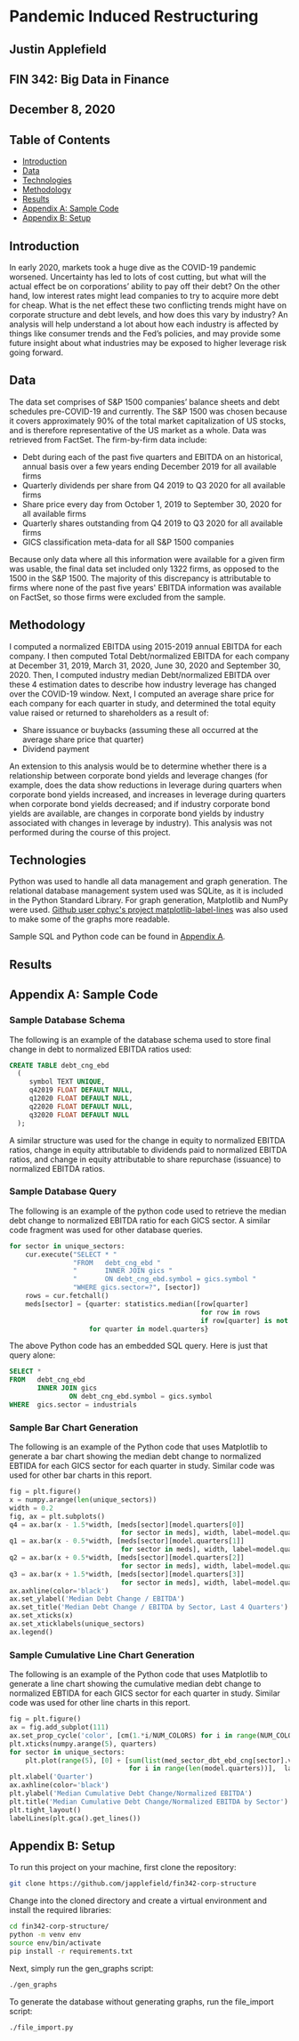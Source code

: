 # Pandemic Induced Restructuring
## Justin Applefield
## FIN 342: Big Data in Finance
## December 8, 2020

## Table of Contents
* [Introduction](#introduction)
* [Data](#data)
* [Technologies](#technologies)
* [Methodology](#methodology)
* [Results](#results)
* [Appendix A: Sample Code](#appendix-a-sample-code)
* [Appendix B: Setup](#appendix-b-setup)

## Introduction
In early 2020, markets took a huge dive as the COVID-19 pandemic worsened. Uncertainty has led to lots of cost cutting, but what will the actual effect be on corporations’ ability to pay off their debt? On the other hand, low interest rates might lead companies to try to acquire more debt for cheap. What is the net effect these two conflicting trends might have on corporate structure and debt levels, and how does this vary by industry? An analysis will help understand a lot about how each industry is affected by things like consumer trends and the Fed’s policies, and may provide some future insight about what industries may be exposed to higher leverage risk going forward.

## Data
The data set comprises of S&P 1500 companies’ balance sheets and debt schedules pre-COVID-19 and currently. The S&P 1500 was chosen because it covers approximately 90% of the total market capitalization of US stocks, and is therefore representative of the US market as a whole. Data was retrieved from FactSet. The firm-by-firm data include:

* Debt during each of the past five quarters and EBITDA on an historical, annual basis over a few years ending December 2019 for all available firms
* Quarterly dividends per share from Q4 2019 to Q3 2020 for all available firms
* Share price every day from October 1, 2019 to September 30, 2020 for all available firms
* Quarterly shares outstanding from Q4 2019 to Q3 2020 for all available firms
* GICS classification meta-data for all S&P 1500 companies

Because only data where all this information were available for a given firm was usable, the final data set included only 1322 firms, as opposed to the 1500 in the S&P 1500. The majority of this discrepancy is attributable to firms where none of the past five years' EBITDA information was available on FactSet, so those firms were excluded from the sample.

## Methodology
I computed a normalized EBITDA using 2015-2019 annual EBITDA for each company. I then computed Total Debt/normalized EBITDA for each company at December 31, 2019, March 31, 2020, June 30, 2020 and September 30, 2020. Then, I computed industry median Debt/normalized EBITDA over these 4 estimation dates to describe how industry leverage has changed over the COVID-19 window. Next, I computed an average share price for each company for each quarter in study, and determined the total equity value raised or returned to shareholders as a result of:

* Share issuance or buybacks (assuming these all occurred at the average share price that quarter)
* Dividend payment

An extension to this analysis would be to determine whether there is a relationship between corporate bond yields and leverage changes (for example, does the data show reductions in leverage during quarters when corporate bond yields increased, and increases in leverage during quarters when corporate bond yields decreased; and if industry corporate bond yields are available, are changes in corporate bond yields by industry associated with changes in leverage by industry). This analysis was not performed during the course of this project.

## Technologies
Python was used to handle all data management and graph generation. The relational database management system used was SQLite, as it is included in the Python Standard Library. For graph generation, Matplotlib and NumPy were used. [Github user cphyc's project matplotlib-label-lines](https://github.com/cphyc/matplotlib-label-lines) was also used to make some of the graphs more readable.

Sample SQL and Python code can be found in [Appendix A](#appendix-a-sample-code).


## Results





## Appendix A: Sample Code

### Sample Database Schema
The following is an example of the database schema used to store final change in debt to normalized EBITDA ratios used:
```SQL
CREATE TABLE debt_cng_ebd
  (
     symbol TEXT UNIQUE,
     q42019 FLOAT DEFAULT NULL,
     q12020 FLOAT DEFAULT NULL,
     q22020 FLOAT DEFAULT NULL,
     q32020 FLOAT DEFAULT NULL
  );
```
A similar structure was used for the change in equity to normalized EBITDA ratios, change in equity attributable to dividends paid to normalized EBITDA ratios, and change in equity attributable to share repurchase (issuance) to normalized EBITDA ratios.

### Sample Database Query
The following is an example of the python code used to retrieve the median debt change to normalized EBITDA ratio for each GICS sector. A similar code fragment was used for other database queries.
```python
for sector in unique_sectors:
    cur.execute("SELECT * "
                "FROM   debt_cng_ebd "
                "       INNER JOIN gics "
                "       ON debt_cng_ebd.symbol = gics.symbol "
                "WHERE gics.sector=?", [sector])
    rows = cur.fetchall()
    meds[sector] = {quarter: statistics.median([row[quarter]
                                                for row in rows
                                                if row[quarter] is not None])
                    for quarter in model.quarters}
```
The above Python code has an embedded SQL query. Here is just that query alone:
```SQL
SELECT *
FROM   debt_cng_ebd
       INNER JOIN gics
               ON debt_cng_ebd.symbol = gics.symbol
WHERE  gics.sector = industrials
```

### Sample Bar Chart Generation
The following is an example of the Python code that uses Matplotlib to generate a bar chart showing the median debt change to normalized EBTIDA for each GICS sector for each quarter in study. Similar code was used for other bar charts in this report.
```python
fig = plt.figure()
x = numpy.arange(len(unique_sectors))
width = 0.2
fig, ax = plt.subplots()
q4 = ax.bar(x - 1.5*width, [meds[sector][model.quarters[0]]
                            for sector in meds], width, label=model.quarters[0])
q1 = ax.bar(x - 0.5*width, [meds[sector][model.quarters[1]]
                            for sector in meds], width, label=model.quarters[1])
q2 = ax.bar(x + 0.5*width, [meds[sector][model.quarters[2]]
                            for sector in meds], width, label=model.quarters[2])
q3 = ax.bar(x + 1.5*width, [meds[sector][model.quarters[3]]
                            for sector in meds], width, label=model.quarters[3])
ax.axhline(color='black')
ax.set_ylabel('Median Debt Change / EBITDA')
ax.set_title('Median Debt Change / EBITDA by Sector, Last 4 Quarters')
ax.set_xticks(x)
ax.set_xticklabels(unique_sectors)
ax.legend()
```


### Sample Cumulative Line Chart Generation
The following is an example of the Python code that uses Matplotlib to generate a line chart showing the cumulative median debt change to normalized EBTIDA for each GICS sector for each quarter in study. Similar code was used for other line charts in this report.
```python
fig = plt.figure()
ax = fig.add_subplot(111)
ax.set_prop_cycle('color', [cm(1.*i/NUM_COLORS) for i in range(NUM_COLORS)])
plt.xticks(numpy.arange(5), quarters)
for sector in unique_sectors:
    plt.plot(range(5), [0] + [sum(list(med_sector_dbt_ebd_cng[sector].values())[:(i+1)])
                              for i in range(len(model.quarters))],  label=sector)
plt.xlabel('Quarter')
ax.axhline(color='black')
plt.ylabel('Median Cumulative Debt Change/Normalized EBITDA')
plt.title('Median Cumulative Debt Change/Normalized EBITDA by Sector')
plt.tight_layout()
labelLines(plt.gca().get_lines())
```


## Appendix B: Setup
To run this project on your machine, first clone the repository:
```bash
git clone https://github.com/japplefield/fin342-corp-structure
```

Change into the cloned directory and create a virtual environment and install the required libraries:
```bash
cd fin342-corp-structure/
python -m venv env
source env/bin/activate
pip install -r requirements.txt
```

Next, simply run the gen_graphs script:
```bash
./gen_graphs
```

To generate the database without generating graphs, run the file_import script:
```bash
./file_import.py
```
